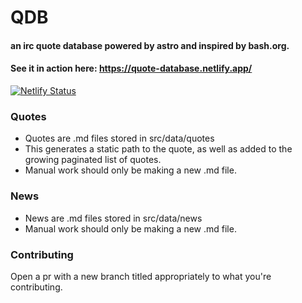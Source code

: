 # QDB

#### an irc quote database powered by astro and inspired by bash.org.

#### See it in action here: https://quote-database.netlify.app/

[![Netlify Status](https://api.netlify.com/api/v1/badges/b3349034-11a7-4d48-9d36-e4bd11b6425d/deploy-status)](https://app.netlify.com/sites/quote-database/deploys)

### Quotes

- Quotes are .md files stored in src/data/quotes
- This generates a static path to the quote, as well as added to the growing paginated list of quotes.
- Manual work should only be making a new .md file.

### News

- News are .md files stored in src/data/news
- Manual work should only be making a new .md file.

### Contributing

Open a pr with a new branch titled appropriately to what you're contributing.

